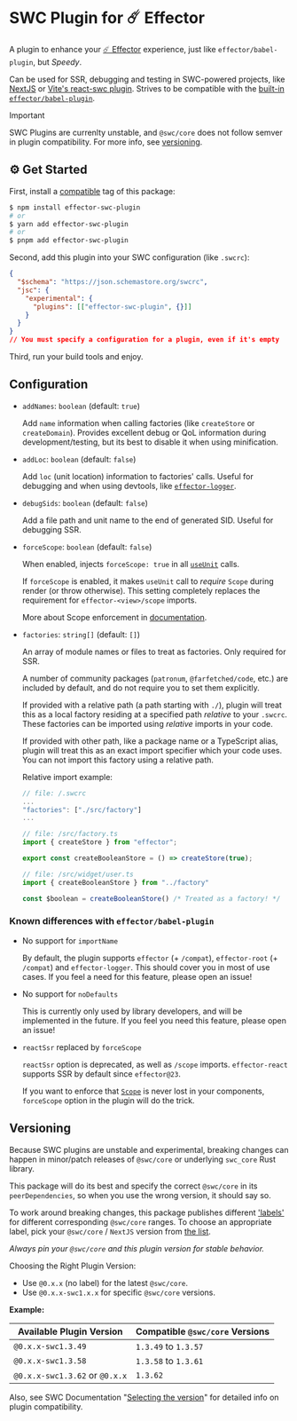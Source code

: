 # SWC Plugin for ☄️ Effector

A plugin to enhance your [☄️ Effector](https://effector.dev) experience, just like `effector/babel-plugin`, but _Speedy_.

Can be used for SSR, debugging and testing in SWC-powered projects, like [NextJS](https://nextjs.org) or [Vite's react-swc plugin](https://github.com/vitejs/vite-plugin-react-swc). Strives to be compatible with the [built-in `effector/babel-plugin`](https://effector.dev/en/api/effector/babel-plugin/).

> [!IMPORTANT]
> SWC Plugins are currenlty unstable, and `@swc/core` does not follow semver in plugin compatibility. For more info, see [versioning](#Versioning).

## ⚙️ Get Started

First, install a [compatible](#Versioning) tag of this package:

```bash
$ npm install effector-swc-plugin
# or
$ yarn add effector-swc-plugin
# or
$ pnpm add effector-swc-plugin
```

Second, add this plugin into your SWC configuration (like `.swcrc`):

```json
{
  "$schema": "https://json.schemastore.org/swcrc",
  "jsc": {
    "experimental": {
      "plugins": [["effector-swc-plugin", {}]]
    }
  }
}
// You must specify a configuration for a plugin, even if it's empty
```

Third, run your build tools and enjoy.

## Configuration

- `addNames`: `boolean` (default: `true`)

  Add `name` information when calling factories (like `createStore` or `createDomain`).
  Provides excellent debug or QoL information during development/testing, but its best to disable it when using minification.

- `addLoc`: `boolean` (default: `false`)

  Add `loc` (unit location) information to factories' calls. Useful for debugging and when using devtools, like [`effector-logger`](https://github.com/effector/logger).

- `debugSids`: `boolean` (default: `false`)

  Add a file path and unit name to the end of generated SID. Useful for debugging SSR.

- `forceScope`: `boolean` (default: `false`)

  When enabled, injects `forceScope: true` in all [`useUnit`](https://effector.dev/en/api/effector-react/useunit/) calls.

  If `forceScope` is enabled, it makes `useUnit` call to _require_ `Scope` during render (or throw otherwise). This setting completely replaces the requirement for `effector-<view>/scope` imports.

  More about Scope enforcement in [documentation](https://effector.dev/en/api/effector-react/module/scope/#scope-enforcement).

- `factories`: `string[]` (default: `[]`)

  An array of module names or files to treat as factories. Only required for SSR.

  A number of community packages (`patronum`, `@farfetched/code`, etc.) are included by default, and do not require you to set them explicitly.

  If provided with a relative path (a path starting with `./`), plugin will treat this as a local factory residing at a specified path _relative_ to your `.swcrc`. These factories can be imported using _relative_ imports in your code.

  If provided with other path, like a package name or a TypeScript alias, plugin will treat this as an exact import specifier which your code uses. You can not import this factory using a relative path.

  Relative import example:

  ```js
  // file: /.swcrc
  ...
  "factories": ["./src/factory"]
  ...

  // file: /src/factory.ts
  import { createStore } from "effector";

  export const createBooleanStore = () => createStore(true);

  // file: /src/widget/user.ts
  import { createBooleanStore } from "../factory"

  const $boolean = createBooleanStore() /* Treated as a factory! */
  ```

### Known differences with `effector/babel-plugin`

- No support for `importName`

  By default, the plugin supports `effector` (+ `/compat`), `effector-root` (+ `/compat`) and `effector-logger`.
  This should cover you in most of use cases. If you feel a need for this feature, please open an issue!

- No support for `noDefaults`

  This is currently only used by library developers, and will be implemented in the future.
  If you feel you need this feature, please open an issue!

- `reactSsr` replaced by `forceScope`

  `reactSsr` option is deprecated, as well as `/scope` imports. `effector-react` supports SSR by default since `effector@23`.

  If you want to enforce that [`Scope`](https://effector.dev/en/api/effector/Scope) is never lost in your components, `forceScope` option in the plugin will do the trick.

## Versioning

Because SWC plugins are unstable and experimental, breaking changes can happen in minor/patch releases of `@swc/core` or underlying `swc_core` Rust library.

This package will do its best and specify the correct `@swc/core` in its `peerDependencies`, so when you use the wrong version, it should say so.

To work around breaking changes, this package publishes different ['labels'](https://semver.org/#spec-item-9) for different corresponding `@swc/core` ranges. To choose an appropriate label, pick your `@swc/core` / `NextJS` version from [the list](https://www.npmjs.com/package/effector-swc-plugin?activeTab=versions).

_Always pin your `@swc/core` and this plugin version for stable behavior._

Choosing the Right Plugin Version:

- Use `@0.x.x` (no label) for the latest `@swc/core`.
- Use `@0.x.x-swc1.x.x` for specific `@swc/core` versions.

**Example:**

| Available Plugin Version       | Compatible `@swc/core` Versions |
| ------------------------------ | ------------------------------- |
| `@0.x.x-swc1.3.49`             | `1.3.49` to `1.3.57`            |
| `@0.x.x-swc1.3.58`             | `1.3.58` to `1.3.61`            |
| `@0.x.x-swc1.3.62` or `@0.x.x` | `1.3.62`                        |

Also, see SWC Documentation "[Selecting the version](https://swc.rs/docs/plugin/selecting-swc-core)" for detailed info on plugin compatibility.
